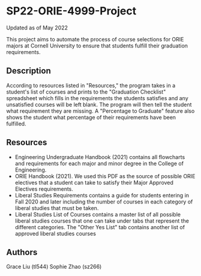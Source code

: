 # SP22-ORIE-4999-Project
Updated as of May 2022

This project aims to automate the process of course selections for ORIE majors at Cornell University 
to ensure that students fulfill their graduation requirements.

## Description

According to resources listed in "Resources," the program takes in a student's list of courses
and prints to the "Graduation Checklist" spreadsheet which fills in the requirements
the students satisfies and any unsatisfied courses will be left blank. The program will then
tell the student what requirement they are missing. A "Percentage to Graduate" feature also
shows the student what percentage of their requirements have been fulfilled.

## Resources
* Engineering Undergraduate Handbook (2021) contains all flowcharts and requirements
for each major and minor degree in the College of Engineering.
* ORIE Handbook (2021). We used this PDF as the source of possible ORIE electives that
a student can take to satisfy their Major Approved Electives requirements.
* Liberal Studies Requirements contains a guide for students entering in Fall 2020 and later
including the number of courses in each category of liberal studies that must be taken.
* Liberal Studies List of Courses contains a master list of all possible liberal studies
courses that one can take under tabs that represent the different categories. The "Other
Yes List" tab contains another list of approved liberal studies courses

## Authors

Grace Liu (tl544)
Sophie Zhao (sz266)
